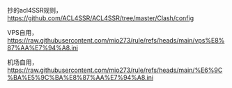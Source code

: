抄的acl4SSR规则，https://github.com/ACL4SSR/ACL4SSR/tree/master/Clash/config

VPS自用，https://raw.githubusercontent.com/mio273/rule/refs/heads/main/vps%E8%87%AA%E7%94%A8.ini

机场自用，https://raw.githubusercontent.com/mio273/rule/refs/heads/main/%E6%9C%BA%E5%9C%BA%E8%87%AA%E7%94%A8.ini
